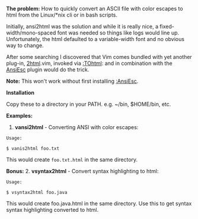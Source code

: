 **The problem:** How to quickly convert an ASCII file with color escapes to html from the Linux/\*nix cli or in bash scripts.

Initially, ansi2html was the solution and while it is really nice, a fixed-width/mono-spaced font was needed so things like logs would line up. Unfortunately, the html defaulted to a variable-width font and no obvious way to change.

After some searching I discovered that Vim comes bundled with yet another plug-in, [2html](https://github.com/vim/vim/blob/master/runtime/syntax/2html.vim).vim, invoked via [:TOhtml](http://vimdoc.sourceforge.net/htmldoc/syntax.html#:TOhtml): and in combination with the [AnsiEsc](https://www.vim.org/scripts/script.php?script_id=302) plugin would do the trick.

**Note:** This won't work without first installing [:AnsiEsc](https://www.vim.org/scripts/script.php?script_id=302).

**Installation**

Copy these to a directory in your PATH. e.g. ~/bin, $HOME/bin, etc.

**Examples:**

1. **vansi2html** - Converting ANSI with color escapes:
```
Usage:

$ vanis2html foo.txt
```

This would create `foo.txt.html` in the same directory.

**Bonus:**
2. **vsyntax2html** - Convert syntax highlighting to html:
```
Usage:

$ vsyntax2html foo.java
```

This would create foo.java.html in the same directory. Use this to get syntax syntax highlighting converted to html.
